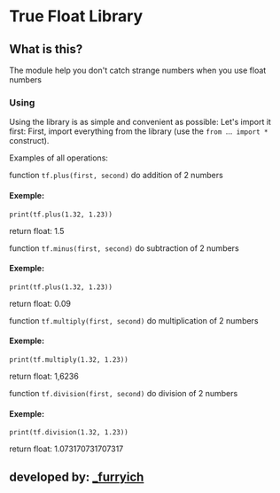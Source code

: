 # True Float Library #
## What is this? ##
The module help you don't catch strange numbers when you use float numbers

### Using ###
Using the library is as simple and convenient as possible:
Let's import it first:
First, import everything from the library (use the `from `...` import *` construct).

Examples of all operations:

function `tf.plus(first, second)` do addition of 2 numbers
#### Exemple: ####
    print(tf.plus(1.32, 1.23))
return float: 1.5

function `tf.minus(first, second)` do subtraction of 2 numbers
#### Exemple: ####
    print(tf.plus(1.32, 1.23))
return float: 0.09

function `tf.multiply(first, second)` do multiplication of 2 numbers
#### Exemple: ####
    print(tf.multiply(1.32, 1.23))
return float: 1,6236

function `tf.division(first, second)` do division  of 2 numbers
#### Exemple: ####
    print(tf.division(1.32, 1.23))
return float: 1.073170731707317

## developed by: [_furryich](https://github.com/UserForBruteer)